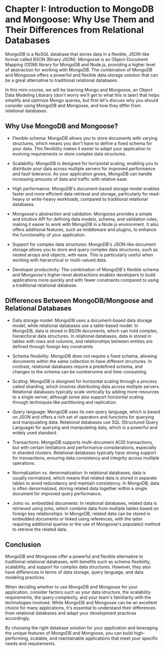 # Chapter I: Introduction to MongoDB and Mongoose: Why Use Them and Their Differences from Relational Databases

MongoDB is a NoSQL database that stores data in a flexible, JSON-like format called BSON (Binary JSON). Mongoose is an Object-Document Mapping (ODM) library for MongoDB and Node.js, providing a higher level of abstraction for working with MongoDB. The combination of MongoDB and Mongoose offers a powerful and flexible data storage solution that can be a great alternative to traditional relational databases.

In this mini-course, we will be learning Mongo and Mongoose, an Object Data Modeling Libarary (don't worry we'll get to what this is later) that helps simplify and optimize Mongo queries, but first let's discuss why you should consider using MongoDB and Mongoose, and how they differ from relational databases.

## Why Use MongoDB and Mongoose?

- Flexible schema: MongoDB allows you to store documents with varying structures, which means you don't have to define a fixed schema for your data. This flexibility makes it easier to adapt your application to evolving requirements or store complex data structures.

- Scalability: MongoDB is designed for horizontal scaling, enabling you to distribute your data across multiple servers for improved performance and fault tolerance. As your application grows, MongoDB can handle increasing amounts of data and traffic with relative ease.

- High performance: MongoDB's document-based storage model enables faster and more efficient data retrieval and storage, particularly for read-heavy or write-heavy workloads, compared to traditional relational databases.

- Mongoose's abstraction and validation: Mongoose provides a simple and intuitive API for defining data models, schema, and validation rules, making it easier to work with MongoDB in a Node.js environment. It also offers additional features, such as middleware and plugins, to enhance the functionality of your application.

- Support for complex data structures: MongoDB's JSON-like document storage allows you to store and query complex data structures, such as nested arrays and objects, with ease. This is particularly useful when working with hierarchical or multi-valued data.

- Developer productivity: The combination of MongoDB's flexible schema and Mongoose's higher-level abstractions enables developers to build applications more quickly and with fewer constraints compared to using a traditional relational database.

## Differences Between MongoDB/Mongoose and Relational Databases

- Data storage model: MongoDB uses a document-based data storage model, while relational databases use a table-based model. In MongoDB, data is stored in BSON documents, which can hold complex, hierarchical data structures. In relational databases, data is stored in tables with rows and columns, and relationships between entities are defined through foreign key constraints.

- Schema flexibility: MongoDB does not require a fixed schema, allowing documents within the same collection to have different structures. In contrast, relational databases require a predefined schema, and changes to the schema can be cumbersome and time-consuming.

- Scaling: MongoDB is designed for horizontal scaling through a process called sharding, which involves distributing data across multiple servers. Relational databases typically scale vertically by adding more resources to a single server, although some also support horizontal scaling through techniques like partitioning and replication.

- Query language: MongoDB uses its own query language, which is based on JSON and offers a rich set of operators and functions for querying and manipulating data. Relational databases use SQL (Structured Query Language) for querying and manipulating data, which is a powerful and widely used standard.

- Transactions: MongoDB supports multi-document ACID transactions, but with certain limitations and performance considerations, especially in sharded clusters. Relational databases typically have strong support for transactions, ensuring data consistency and integrity across multiple operations.

- Normalization vs. denormalization: In relational databases, data is usually normalized, which means that related data is stored in separate tables to avoid redundancy and maintain consistency. In MongoDB, data is often denormalized, storing related data together within a single document for improved query performance.

- Joins vs. embedded documents: In relational databases, related data is retrieved using joins, which combine data from multiple tables based on foreign key relationships. In MongoDB, related data can be stored in embedded documents or linked using references, with the latter requiring additional queries or the use of Mongoose's populate() method to retrieve the related data.

## Conclusion

MongoDB and Mongoose offer a powerful and flexible alternative to traditional relational databases, with benefits such as schema flexibility, scalability, and support for complex data structures. However, they also have differences in terms of data storage, query language, and data modeling practices.

When deciding whether to use MongoDB and Mongoose for your application, consider factors such as your data structure, the scalability requirements, the query complexity, and your team's familiarity with the technologies involved. While MongoDB and Mongoose can be an excellent choice for many applications, it's essential to understand their differences from relational databases and adapt your development practices accordingly.

By choosing the right database solution for your application and leveraging the unique features of MongoDB and Mongoose, you can build high-performing, scalable, and maintainable applications that meet your specific needs and requirements.



